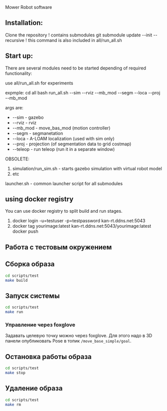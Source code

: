 Mower Robot software

Installation:
-----------------------
Clone the repository
! contains submodules
git submodule update --init --recursive
! this command is also included in all/run_all.sh

Start up:
-----------------------
There are several modules need to be started depending of required functionality:

use all/run_all.sh for experiments

expmple:
cd all
bash run_all.sh --sim --rviz --mb_mod --segm --loca --proj --mb_mod

args are:
- --sim   - gazebo
- --rviz  - rviz
- --mb_mod - move_bas_mod (motion controller)
- --segm  - segmanetation
- --loca  - A-LOAM localization (used with sim only)
- --proj  - projection (of segmentation data to grid costmap)
- --teleop - run teleop (run it in a separate window)

OBSOLETE: 
1. simulation/run_sim.sh  - starts gazebo simulation with virtual robot model
2. etc

launcher.sh - common launcher script for all submodules

using docker registry
------------------------
You can use docker registry to split build and run stages. 
1. docker login -u=testuser -p=testpassword kan-rt.ddns.net:5043
2. docker tag yourimage:latest kan-rt.ddns.net:5043/yourimage:latest
docker push

Работа с тестовым окружением
-----------------------

## Сборка образа

```bash
cd scripts/test
make build
```

## Запуск системы
```bash
cd scripts/test
make run
```

### Управление через foxglove
Задавать целевую точку можно через foxglove. Для этого надо в 3D панели опубликовать Pose в топик ```/move_base_simple/goal```.

## Остановка работы образа
```bash
cd scripts/test
make stop
```


## Удаление образа
```bash
cd scripts/test
make rm
```